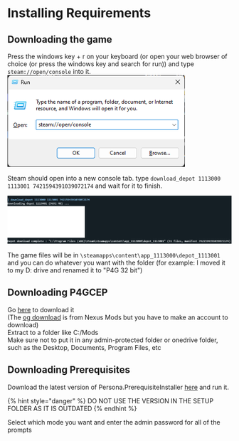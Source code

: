 # Installing Requirements

## Downloading the game

Press the windows key + r on your keyboard (or open your web browser of choice (or press the windows key and search for run)) and type `steam://open/console` into it. ![](<../.gitbook/assets/run.png>)

Steam should open into a new console tab. type `download_depot 1113000 1113001 7421594391039072174` and wait for it to finish.

<img src="../.gitbook/assets/console.png" alt="" data-size="original">

The game files will be in `\steamapps\content\app_1113000\depot_1113001`  and you can do whatever you want with the folder (for example: I moved it to my D: drive and renamed it to "P4G 32 bit")

## Downloading P4GCEP

Go [here](https://archive.org/details/p4g-cep-32-bit-version) to download it\
(The [og download](https://www.nexusmods.com/persona4golden/mods/11?tab=files) is from Nexus Mods but you have to make an account to download)\
Extract to a folder like C:/Mods\
Make sure not to put it in any admin-protected folder or onedrive folder, such as the Desktop, Documents, Program Files, etc

## Downloading Prerequisites

Download the latest version of Persona.PrerequisiteInstaller [here](https://github.com/Pixelguin/Persona.PrerequisiteInstaller) and run it.

{% hint style="danger" %}
DO NOT USE THE VERSION IN THE SETUP FOLDER AS IT IS OUTDATED
{% endhint %}

Select which mode you want and enter the admin password for all of the prompts
